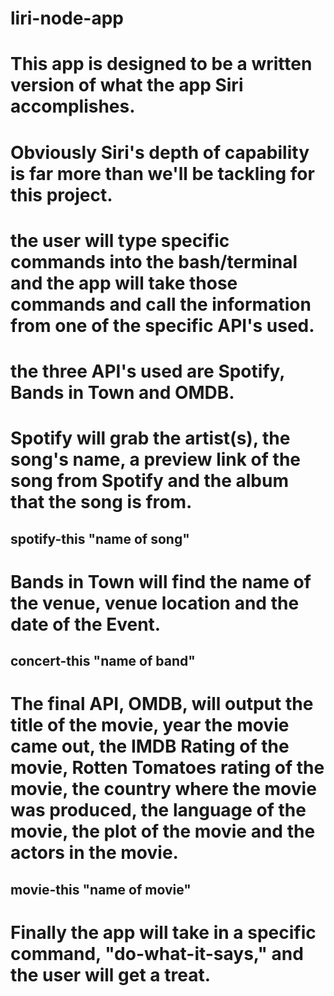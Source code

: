 # liri-node-app
#   This app is designed to be a written version of what the app Siri accomplishes.
# Obviously Siri's depth of capability is far more than we'll be tackling for this project.

# the user will type specific commands into the bash/terminal and the app will take those commands and call the information from one of the specific API's used.
#   the three API's used are Spotify, Bands in Town and OMDB.
#       Spotify will grab the artist(s), the song's name, a preview link of the song from Spotify and the album that the song is from.
##          spotify-this "name of song"
#       Bands in Town will find the name of the venue, venue location and the date of the Event.
##          concert-this "name of band"
#       The final API, OMDB, will output the title of the movie, year the movie came out, the IMDB Rating of the movie, Rotten Tomatoes rating of the movie, the country where the movie was produced, the language of the movie, the plot of the movie and the actors in the movie.
##          movie-this "name of movie"
# Finally the app will take in a specific command, "do-what-it-says," and the user will get a treat.


